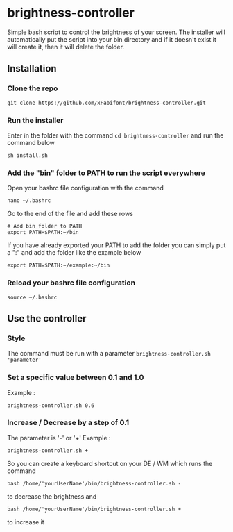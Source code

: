# brightness-controller

Simple bash script to control the brightness of your screen.
The installer will automatically put the script into your bin directory and if it doesn't exist it will create it, then it will delete the folder.

## Installation

### Clone the repo

```
git clone https://github.com/xFabifont/brightness-controller.git
```

### Run the installer

Enter in the folder with the command ```cd brightness-controller``` and run the command below
```
sh install.sh
```

### Add the "bin" folder to PATH to run the script everywhere

Open your bashrc file configuration with the command

```
nano ~/.bashrc
```

Go to the end of the file and add these rows

```
# Add bin folder to PATH
export PATH=$PATH:~/bin
```

If you have already exported your PATH to add the folder you can simply put a ":" and add the folder like the example below

```
export PATH=$PATH:~/example:~/bin
```
### Reload your bashrc file configuration

```
source ~/.bashrc
```

## Use the controller

### Style

The command must be run with a parameter ```brightness-controller.sh 'parameter'``` 

### Set a specific value between 0.1 and 1.0

Example :
```
brightness-controller.sh 0.6
```
### Increase / Decrease by a step of 0.1

The parameter is '-' or '+'
Example : 
```
brightness-controller.sh +
```

So you can create a keyboard shortcut on your DE / WM which runs the command 
```
bash /home/'yourUserName'/bin/brightness-controller.sh -
``` 
to decrease the brightness and 
```
bash /home/'yourUserName'/bin/brightness-controller.sh +
```
to increase it
